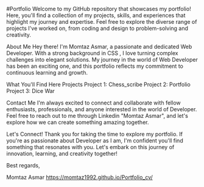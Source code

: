 #Portfolio 
Welcome to my GitHub repository that showcases my portfolio! Here, you'll find a collection of my projects, skills, and experiences that highlight my journey and expertise. Feel free to explore the diverse range of projects I've worked on, from coding and design to problem-solving and creativity.

About Me
Hey there! I'm Momtaz Asmar, a passionate and dedicated Web Developer. With a strong background in CSS , I love turning complex challenges into elegant solutions. My journey in the world of Web Developer has been an exciting one, and this portfolio reflects my commitment to continuous learning and growth.

What You'll Find Here
Projects
Project 1: Chess_scribe
Project 2: Portfolio
Project 3: Dice War

Contact Me
I'm always excited to connect and collaborate with fellow enthusiasts, professionals, and anyone interested in the world of Developer. Feel free to reach out to me through Linkedin "Momtaz Asmar", and let's explore how we can create something amazing together.

Let's Connect!
Thank you for taking the time to explore my portfolio. If you're as passionate about Developer as I am, I'm confident you'll find something that resonates with you. Let's embark on this journey of innovation, learning, and creativity together!

Best regards,

Momtaz Asmar
https://momtaz1992.github.io/Portfolio_cv/
